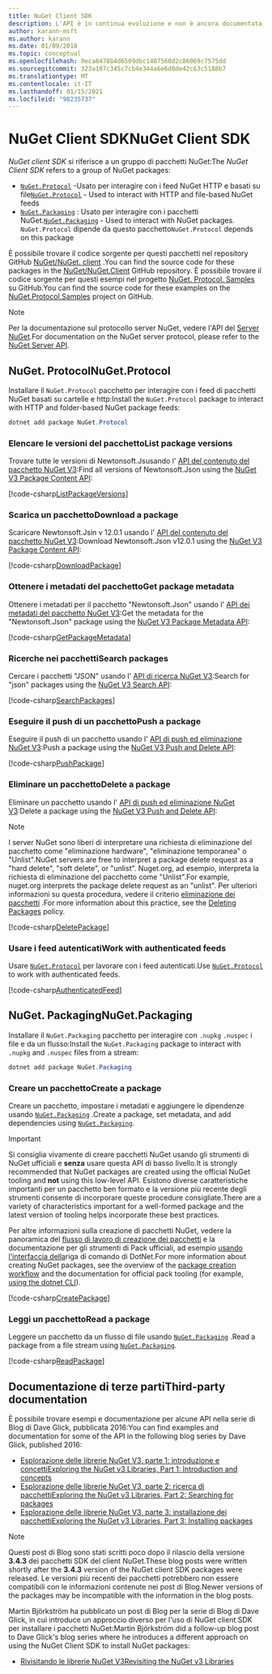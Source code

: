 ```yaml
---
title: NuGet Client SDK
description: L'API è in continua evoluzione e non è ancora documentata, ma gli esempi sono disponibili nel Blog di Dave Glick.
author: karann-msft
ms.author: karann
ms.date: 01/09/2018
ms.topic: conceptual
ms.openlocfilehash: 0eca8478b4d6509dbc1407560d2c86069c7575dd
ms.sourcegitcommit: 323a107c345c7cb4e344a6e6d8de42c63c5188b7
ms.translationtype: MT
ms.contentlocale: it-IT
ms.lasthandoff: 01/15/2021
ms.locfileid: "98235737"
---
```

# <a name="nuget-client-sdk"></a><span data-ttu-id="61098-103">NuGet Client SDK</span><span class="sxs-lookup"><span data-stu-id="61098-103">NuGet Client SDK</span></span>

<span data-ttu-id="61098-104">*NuGet client SDK* si riferisce a un gruppo di pacchetti NuGet:</span><span class="sxs-lookup"><span data-stu-id="61098-104">The *NuGet Client SDK* refers to a group of NuGet packages:</span></span>

* <span data-ttu-id="61098-105">[`NuGet.Protocol`](https://www.nuget.org/packages/NuGet.Protocol) -Usato per interagire con i feed NuGet HTTP e basati su file</span><span class="sxs-lookup"><span data-stu-id="61098-105">[`NuGet.Protocol`](https://www.nuget.org/packages/NuGet.Protocol) - Used to interact with HTTP and file-based NuGet feeds</span></span>
* <span data-ttu-id="61098-106">[`NuGet.Packaging`](https://www.nuget.org/packages/NuGet.Packaging) : Usato per interagire con i pacchetti NuGet.</span><span class="sxs-lookup"><span data-stu-id="61098-106">[`NuGet.Packaging`](https://www.nuget.org/packages/NuGet.Packaging) - Used to interact with NuGet packages.</span></span> <span data-ttu-id="61098-107">`NuGet.Protocol` dipende da questo pacchetto</span><span class="sxs-lookup"><span data-stu-id="61098-107">`NuGet.Protocol` depends on this package</span></span>

<span data-ttu-id="61098-108">È possibile trovare il codice sorgente per questi pacchetti nel repository GitHub [NuGet/NuGet. client](https://github.com/NuGet/NuGet.Client) .</span><span class="sxs-lookup"><span data-stu-id="61098-108">You can find the source code for these packages in the [NuGet/NuGet.Client](https://github.com/NuGet/NuGet.Client) GitHub repository.</span></span>
<span data-ttu-id="61098-109">È possibile trovare il codice sorgente per questi esempi nel progetto [NuGet. Protocol. Samples](https://github.com/NuGet/Samples/tree/master/NuGetProtocolSamples) su GitHub.</span><span class="sxs-lookup"><span data-stu-id="61098-109">You can find the source code for these examples on the [NuGet.Protocol.Samples](https://github.com/NuGet/Samples/tree/master/NuGetProtocolSamples) project on GitHub.</span></span>

> [!Note]
> <span data-ttu-id="61098-110">Per la documentazione sul protocollo server NuGet, vedere l'API del [Server NuGet](~/api/overview.md).</span><span class="sxs-lookup"><span data-stu-id="61098-110">For documentation on the NuGet server protocol, please refer to the [NuGet Server API](~/api/overview.md).</span></span>

## <a name="nugetprotocol"></a><span data-ttu-id="61098-111">NuGet. Protocol</span><span class="sxs-lookup"><span data-stu-id="61098-111">NuGet.Protocol</span></span>

<span data-ttu-id="61098-112">Installare il `NuGet.Protocol` pacchetto per interagire con i feed di pacchetti NuGet basati su cartelle e http:</span><span class="sxs-lookup"><span data-stu-id="61098-112">Install the `NuGet.Protocol` package to interact with HTTP and folder-based NuGet package feeds:</span></span>

```ps1
dotnet add package NuGet.Protocol
```

### <a name="list-package-versions"></a><span data-ttu-id="61098-113">Elencare le versioni del pacchetto</span><span class="sxs-lookup"><span data-stu-id="61098-113">List package versions</span></span>

<span data-ttu-id="61098-114">Trovare tutte le versioni di Newtonsoft.Jsusando l' [API del contenuto del pacchetto NuGet V3](../api/package-base-address-resource.md#enumerate-package-versions):</span><span class="sxs-lookup"><span data-stu-id="61098-114">Find all versions of Newtonsoft.Json using the [NuGet V3 Package Content API](../api/package-base-address-resource.md#enumerate-package-versions):</span></span>

[!code-csharp[ListPackageVersions](~/../nuget-samples/NuGetProtocolSamples/Program.cs?name=ListPackageVersions)]

### <a name="download-a-package"></a><span data-ttu-id="61098-115">Scarica un pacchetto</span><span class="sxs-lookup"><span data-stu-id="61098-115">Download a package</span></span>

<span data-ttu-id="61098-116">Scaricare Newtonsoft.Jsin v 12.0.1 usando l' [API del contenuto del pacchetto NuGet V3](../api/package-base-address-resource.md):</span><span class="sxs-lookup"><span data-stu-id="61098-116">Download Newtonsoft.Json v12.0.1 using the [NuGet V3 Package Content API](../api/package-base-address-resource.md):</span></span>

[!code-csharp[DownloadPackage](~/../nuget-samples/NuGetProtocolSamples/Program.cs?name=DownloadPackage)]

### <a name="get-package-metadata"></a><span data-ttu-id="61098-117">Ottenere i metadati del pacchetto</span><span class="sxs-lookup"><span data-stu-id="61098-117">Get package metadata</span></span>

<span data-ttu-id="61098-118">Ottenere i metadati per il pacchetto "Newtonsoft.Json" usando l' [API dei metadati del pacchetto NuGet V3](../api/registration-base-url-resource.md):</span><span class="sxs-lookup"><span data-stu-id="61098-118">Get the metadata for the "Newtonsoft.Json" package using the [NuGet V3 Package Metadata API](../api/registration-base-url-resource.md):</span></span>

[!code-csharp[GetPackageMetadata](~/../nuget-samples/NuGetProtocolSamples/Program.cs?name=GetPackageMetadata)]

### <a name="search-packages"></a><span data-ttu-id="61098-119">Ricerche nei pacchetti</span><span class="sxs-lookup"><span data-stu-id="61098-119">Search packages</span></span>

<span data-ttu-id="61098-120">Cercare i pacchetti "JSON" usando l' [API di ricerca NuGet V3](../api/search-query-service-resource.md):</span><span class="sxs-lookup"><span data-stu-id="61098-120">Search for "json" packages using the [NuGet V3 Search API](../api/search-query-service-resource.md):</span></span>

[!code-csharp[SearchPackages](~/../nuget-samples/NuGetProtocolSamples/Program.cs?name=SearchPackages)]

### <a name="push-a-package"></a><span data-ttu-id="61098-121">Eseguire il push di un pacchetto</span><span class="sxs-lookup"><span data-stu-id="61098-121">Push a package</span></span>

<span data-ttu-id="61098-122">Eseguire il push di un pacchetto usando l' [API di push ed eliminazione NuGet V3](../api/package-publish-resource.md):</span><span class="sxs-lookup"><span data-stu-id="61098-122">Push a package using the [NuGet V3 Push and Delete API](../api/package-publish-resource.md):</span></span>

[!code-csharp[PushPackage](~/../nuget-samples/NuGetProtocolSamples/Program.cs?name=PushPackage)]

### <a name="delete-a-package"></a><span data-ttu-id="61098-123">Eliminare un pacchetto</span><span class="sxs-lookup"><span data-stu-id="61098-123">Delete a package</span></span>

<span data-ttu-id="61098-124">Eliminare un pacchetto usando l' [API di push ed eliminazione NuGet V3](../api/package-publish-resource.md):</span><span class="sxs-lookup"><span data-stu-id="61098-124">Delete a package using the [NuGet V3 Push and Delete API](../api/package-publish-resource.md):</span></span>

> [!Note]
> <span data-ttu-id="61098-125">I server NuGet sono liberi di interpretare una richiesta di eliminazione del pacchetto come "eliminazione hardware", "eliminazione temporanea" o "Unlist".</span><span class="sxs-lookup"><span data-stu-id="61098-125">NuGet servers are free to interpret a package delete request as a "hard delete", "soft delete", or "unlist".</span></span>
> <span data-ttu-id="61098-126">Nuget.org, ad esempio, interpreta la richiesta di eliminazione del pacchetto come "Unlist".</span><span class="sxs-lookup"><span data-stu-id="61098-126">For example, nuget.org interprets the package delete request as an "unlist".</span></span> <span data-ttu-id="61098-127">Per ulteriori informazioni su questa procedura, vedere il criterio [eliminazione dei pacchetti](../nuget-org/policies/deleting-packages.md) .</span><span class="sxs-lookup"><span data-stu-id="61098-127">For more information about this practice, see the [Deleting Packages](../nuget-org/policies/deleting-packages.md) policy.</span></span>

[!code-csharp[DeletePackage](~/../nuget-samples/NuGetProtocolSamples/Program.cs?name=DeletePackage)]

### <a name="work-with-authenticated-feeds"></a><span data-ttu-id="61098-128">Usare i feed autenticati</span><span class="sxs-lookup"><span data-stu-id="61098-128">Work with authenticated feeds</span></span>

<span data-ttu-id="61098-129">Usare [`NuGet.Protocol`](https://www.nuget.org/packages/NuGet.Protocol) per lavorare con i feed autenticati.</span><span class="sxs-lookup"><span data-stu-id="61098-129">Use [`NuGet.Protocol`](https://www.nuget.org/packages/NuGet.Protocol) to work with authenticated feeds.</span></span>

[!code-csharp[AuthenticatedFeed](~/../nuget-samples/NuGetProtocolSamples/Program.cs?name=AuthenticatedFeed)]

## <a name="nugetpackaging"></a><span data-ttu-id="61098-130">NuGet. Packaging</span><span class="sxs-lookup"><span data-stu-id="61098-130">NuGet.Packaging</span></span>

<span data-ttu-id="61098-131">Installare il `NuGet.Packaging` pacchetto per interagire con `.nupkg` `.nuspec` i file e da un flusso:</span><span class="sxs-lookup"><span data-stu-id="61098-131">Install the `NuGet.Packaging` package to interact with `.nupkg` and `.nuspec` files from a stream:</span></span>

```ps1
dotnet add package NuGet.Packaging
```

### <a name="create-a-package"></a><span data-ttu-id="61098-132">Creare un pacchetto</span><span class="sxs-lookup"><span data-stu-id="61098-132">Create a package</span></span>

<span data-ttu-id="61098-133">Creare un pacchetto, impostare i metadati e aggiungere le dipendenze usando [`NuGet.Packaging`](https://www.nuget.org/packages/NuGet.Packaging) .</span><span class="sxs-lookup"><span data-stu-id="61098-133">Create a package, set metadata, and add dependencies using [`NuGet.Packaging`](https://www.nuget.org/packages/NuGet.Packaging).</span></span>

> [!IMPORTANT]
> <span data-ttu-id="61098-134">Si consiglia vivamente di creare pacchetti NuGet usando gli strumenti di NuGet ufficiali e **senza** usare questa API di basso livello.</span><span class="sxs-lookup"><span data-stu-id="61098-134">It is strongly recommended that NuGet packages are created using the official NuGet tooling and **not** using this low-level API.</span></span> <span data-ttu-id="61098-135">Esistono diverse caratteristiche importanti per un pacchetto ben formato e la versione più recente degli strumenti consente di incorporare queste procedure consigliate.</span><span class="sxs-lookup"><span data-stu-id="61098-135">There are a variety of characteristics important for a well-formed package and the latest version of tooling helps incorporate these best practices.</span></span>
> 
> <span data-ttu-id="61098-136">Per altre informazioni sulla creazione di pacchetti NuGet, vedere la panoramica del [flusso di lavoro di creazione dei pacchetti](../create-packages/overview-and-workflow.md) e la documentazione per gli strumenti di Pack ufficiali, ad esempio [usando l'interfaccia della](../create-packages/creating-a-package-dotnet-cli.md)riga di comando di DotNet.</span><span class="sxs-lookup"><span data-stu-id="61098-136">For more information about creating NuGet packages, see the overview of the [package creation workflow](../create-packages/overview-and-workflow.md) and the documentation for official pack tooling (for example, [using the dotnet CLI](../create-packages/creating-a-package-dotnet-cli.md)).</span></span>

[!code-csharp[CreatePackage](~/../nuget-samples/NuGetProtocolSamples/Program.cs?name=CreatePackage)]

### <a name="read-a-package"></a><span data-ttu-id="61098-137">Leggi un pacchetto</span><span class="sxs-lookup"><span data-stu-id="61098-137">Read a package</span></span>

<span data-ttu-id="61098-138">Leggere un pacchetto da un flusso di file usando [`NuGet.Packaging`](https://www.nuget.org/packages/NuGet.Packaging) .</span><span class="sxs-lookup"><span data-stu-id="61098-138">Read a package from a file stream using [`NuGet.Packaging`](https://www.nuget.org/packages/NuGet.Packaging).</span></span>

[!code-csharp[ReadPackage](~/../nuget-samples/NuGetProtocolSamples/Program.cs?name=ReadPackage)]

## <a name="third-party-documentation"></a><span data-ttu-id="61098-139">Documentazione di terze parti</span><span class="sxs-lookup"><span data-stu-id="61098-139">Third-party documentation</span></span>

<span data-ttu-id="61098-140">È possibile trovare esempi e documentazione per alcune API nella serie di Blog di Dave Glick, pubblicata 2016:</span><span class="sxs-lookup"><span data-stu-id="61098-140">You can find examples and documentation for some of the API in the following blog series by Dave Glick, published 2016:</span></span>

- [<span data-ttu-id="61098-141">Esplorazione delle librerie NuGet V3, parte 1: introduzione e concetti</span><span class="sxs-lookup"><span data-stu-id="61098-141">Exploring the NuGet v3 Libraries, Part 1: Introduction and concepts</span></span>](http://daveaglick.com/posts/exploring-the-nuget-v3-libraries-part-1)
- [<span data-ttu-id="61098-142">Esplorazione delle librerie NuGet V3, parte 2: ricerca di pacchetti</span><span class="sxs-lookup"><span data-stu-id="61098-142">Exploring the NuGet v3 Libraries, Part 2: Searching for packages</span></span>](http://daveaglick.com/posts/exploring-the-nuget-v3-libraries-part-2)
- [<span data-ttu-id="61098-143">Esplorazione delle librerie NuGet V3, parte 3: installazione dei pacchetti</span><span class="sxs-lookup"><span data-stu-id="61098-143">Exploring the NuGet v3 Libraries, Part 3: Installing packages</span></span>](http://daveaglick.com/posts/exploring-the-nuget-v3-libraries-part-3)

> [!Note]
> <span data-ttu-id="61098-144">Questi post di Blog sono stati scritti poco dopo il rilascio della versione **3.4.3** dei pacchetti SDK del client NuGet.</span><span class="sxs-lookup"><span data-stu-id="61098-144">These blog posts were written shortly after the **3.4.3** version of the NuGet client SDK packages were released.</span></span>
> <span data-ttu-id="61098-145">Le versioni più recenti dei pacchetti potrebbero non essere compatibili con le informazioni contenute nei post di Blog.</span><span class="sxs-lookup"><span data-stu-id="61098-145">Newer versions of the packages may be incompatible with the information in the blog posts.</span></span>

<span data-ttu-id="61098-146">Martin Björkström ha pubblicato un post di Blog per la serie di Blog di Dave Glick, in cui introduce un approccio diverso per l'uso di NuGet client SDK per installare i pacchetti NuGet:</span><span class="sxs-lookup"><span data-stu-id="61098-146">Martin Björkström did a follow-up blog post to Dave Glick's blog series where he introduces a different approach on using the NuGet Client SDK to install NuGet packages:</span></span>

- [<span data-ttu-id="61098-147">Rivisitando le librerie NuGet V3</span><span class="sxs-lookup"><span data-stu-id="61098-147">Revisiting the NuGet v3 Libraries</span></span>](https://martinbjorkstrom.com/posts/2018-09-19-revisiting-nuget-client-libraries)
